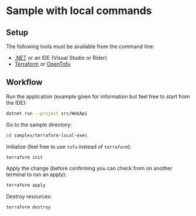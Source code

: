# Sample with local commands

## Setup

The following tools must be available from the command line:

- [.NET](https://dotnet.microsoft.com/download) or an IDE (Visual Studio or Rider)
- [Terraform](https://developer.hashicorp.com/terraform/install) or [OpenTofu](https://opentofu.org/docs/intro/install/)

## Workflow

Run the application (example given for information but feel free to start from the IDE):

```bash
dotnet run --project src/WebApi
```

Go to the sample directory:

```bash
cd samples/terraform-local-exec
```

Initialize (feel free to use `tofu` instead of `terraform`):

```bash
terraform init
```

Apply the change (before confirming you can check from on another terminal to run an apply):

```bash
terraform apply
```

Destroy resources:

```bash
terraform destroy
```
